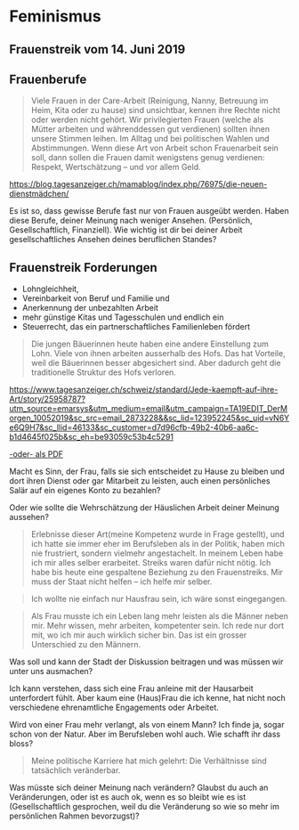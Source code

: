 # Feminismus
## Frauenstreik vom 14. Juni 2019

## Frauenberufe

> Viele Frauen in der Care-Arbeit (Reinigung, Nanny, Betreuung im Heim, Kita oder zu hause) sind unsichtbar, kennen ihre Rechte nicht oder werden nicht gehört. Wir privilegierten Frauen (welche als Mütter arbeiten und währenddessen gut verdienen) sollten ihnen unsere Stimmen leihen. Im Alltag und bei politischen Wahlen und Abstimmungen. Wenn diese Art von Arbeit schon Frauenarbeit sein soll, dann sollen die Frauen damit wenigstens genug verdienen: Respekt, Wertschätzung – und vor allem Geld.

https://blog.tagesanzeiger.ch/mamablog/index.php/76975/die-neuen-dienstmädchen/

Es ist so, dass gewisse Berufe fast nur von Frauen ausgeübt werden. Haben diese Berufe, deiner Meinung nach weniger Ansehen. (Persönlich, Gesellschaftlich, Finanziell).
Wie wichtig ist dir bei deiner Arbeit gesellschaftliches Ansehen deines beruflichen Standes?

## Frauenstreik Forderungen
 
- Lohngleichheit, 
- Vereinbarkeit von Beruf und Familie und 
- Anerkennung der unbezahlten Arbeit
- mehr günstige Kitas und Tagesschulen und endlich ein
- Steuerrecht, das ein partnerschaftliches Familienleben fördert

>Die jungen Bäuerinnen heute haben eine andere Einstellung zum Lohn. Viele von ihnen arbeiten ausserhalb des Hofs. Das hat Vorteile, weil die Bäuerinnen besser abgesichert sind. Aber dadurch geht die traditionelle Struktur des Hofs verloren.

https://www.tagesanzeiger.ch/schweiz/standard/Jede-kaempft-auf-ihre-Art/story/25958787?utm_source=emarsys&utm_medium=email&utm_campaign=TA19EDIT_DerMorgen_10052019&sc_src=email_2873228&&sc_lid=123952245&sc_uid=vN6Ye6Q9H7&sc_llid=46133&sc_customer=d7d96cfb-49b2-40b6-aa6c-b1d4645f025b&sc_eh=be93059c53b4c5291

[-oder- als PDF](../../Articles/frauenstreikErinnerungen.pdf)

Macht es Sinn, der Frau, falls sie sich entscheidet zu Hause zu bleiben und  dort ihren Dienst oder gar Mitarbeit zu leisten, auch einen persönliches Salär auf ein eigenes Konto zu bezahlen?

Oder wie sollte die Wehrschätzung der Häuslichen Arbeit deiner Meinung aussehen?

> Erlebnisse dieser Art(meine Kompetenz wurde in Frage gestellt), und ich hatte sie immer eher im Berufsleben als in der Politik, haben mich nie frustriert, sondern vielmehr angestachelt. In meinem Leben habe ich mir alles selber erarbeitet. Streiks waren dafür nicht nötig. Ich habe bis heute eine gespaltene Beziehung zu den Frauenstreiks. Mir muss der Staat nicht helfen – ich helfe mir selber.

> Ich wollte nie einfach nur Hausfrau sein, ich wäre sonst eingegangen.

> Als Frau musste ich ein Leben lang mehr leisten als die Männer neben mir. Mehr wissen, mehr arbeiten, kompetenter sein. Ich rede nur dort mit, wo ich mir auch wirklich sicher bin. Das ist ein grosser Unterschied zu den Männern.

Was soll und kann der Stadt der Diskussion beitragen und was müssen wir unter uns ausmachen?

Ich kann verstehen, dass sich eine Frau anleine mit der Hausarbeit unterfordert fühlt. Aber kaum eine (Haus)Frau die ich kenne, hat nicht noch verschiedene ehrenamtliche Engagements oder Arbeitet.

Wird von einer Frau mehr verlangt, als von einem Mann? Ich finde ja, sogar schon von der Natur. Aber im Berufsleben wohl auch. Wie schafft ihr dass bloss?

> Meine politische Karriere hat mich gelehrt: Die Verhältnisse sind tatsächlich veränderbar.

Was müsste sich deiner Meinung nach verändern? Glaubst du auch an Veränderungen, oder ist es auch ok, wenn es so bleibt wie es ist (Gesellschaftlich gesprochen, weil du die Veränderung so wie so mehr im persönlichen Rahmen bevorzugst)?




